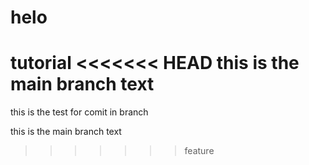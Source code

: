 # helo
tutorial
<<<<<<< HEAD
this is the main branch text
=======
this is the test for comit in branch

this is the main branch text

>>>>>>> feature
